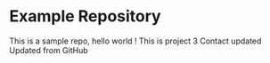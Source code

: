 # Example Repository
This is a sample repo, hello world !
This is project 3
Contact updated
Updated from GitHub
